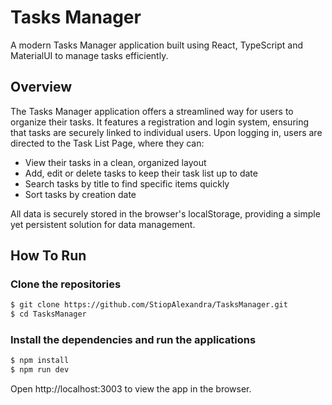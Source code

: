 # Tasks Manager

A modern Tasks Manager application built using React, TypeScript and MaterialUI to manage tasks efficiently.

## Overview

The Tasks Manager application offers a streamlined way for users to organize their tasks. It features a registration and login system, ensuring that tasks are securely linked to individual users. Upon logging in, users are directed to the Task List Page, where they can:

- View their tasks in a clean, organized layout
- Add, edit or delete tasks to keep their task list up to date
- Search tasks by title to find specific items quickly
- Sort tasks by creation date

All data is securely stored in the browser's localStorage, providing a simple yet persistent solution for data management.

## How To Run

### Clone the repositories

```sh
$ git clone https://github.com/StiopAlexandra/TasksManager.git
$ cd TasksManager
```

### Install the dependencies and run the applications

```sh
$ npm install
$ npm run dev
```

Open http://localhost:3003 to view the app in the browser.
